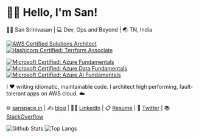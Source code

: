 # 🙋‍♂️ Hello, I'm San!

👨‍💻 San Srinivasan | 💻 Dev, Ops and Beyond | 🌏 TN, India

[![AWS Certified Solutions Architect](https://images.credly.com/size/192x192/images/0e284c3f-5164-4b21-8660-0d84737941bc/image.png)](https://www.credly.com/badges/89eccd20-a053-4a7c-b089-5ee76b3f0d8e/public_url) [![Hashicorp Certified: Terrform Associate](https://images.credly.com/size/192x192/images/99289602-861e-4929-8277-773e63a2fa6f/image.png)](https://www.credly.com/badges/fe3ae392-f89d-4e1b-8685-129c00f43030/public_url) 

[![Microsoft Certified: Azure Fundamentals](https://images.credly.com/size/192x192/images/be8fcaeb-c769-4858-b567-ffaaa73ce8cf/image.png)](https://www.credly.com/badges/c89fbbd8-4f7e-4f0c-8aec-21ce6f55a1db/public_url) [![Microsoft Certified: Azure Data Fundamentals](https://images.credly.com/size/192x192/images/70eb1e3f-d4de-4377-a062-b20fb29594ea/azure-data-fundamentals-600x600.png)](https://www.credly.com/badges/0a994fae-7c1d-4d4a-9f32-0c67b607868c/public_url) [![Microsoft Certified: Azure AI Fundamentals](https://images.credly.com/size/192x192/images/4136ced8-75d5-4afb-8677-40b6236e2672/azure-ai-fundamentals-600x600.png)](https://www.credly.com/badges/91e84323-f92c-442b-9345-68c220cd127f/public_url)

I ❤️ writing idiomatic, maintainable code. I architect high performing, fault-tolerant apps on AWS cloud. ☁️

🌐 [sanspace.in](https://sanspace.in) | ✍️ [blog](https://sanspace.in/blog) | 👨‍💼 [LinkedIn](https://www.linkedin.com/in/santhoshkumarsrinivasan) | 📋 [Resume](https://sanspace.in/resume/) | 📣 [Twitter](https://twitter.com/2sks) | 📚 [StackOverflow](https://stackoverflow.com/story/sanspace)

![Github Stats](https://github-readme-stats.vercel.app/api?username=sanspace&count_private=true&show_icons=true&include_all_commits=true)
![Top Langs](https://github-readme-stats.vercel.app/api/top-langs/?username=sanspace&hide=TeX&layout=compact)

